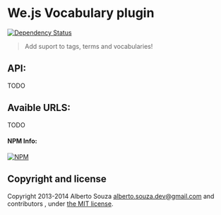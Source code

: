 # We.js Vocabulary plugin

[![Dependency Status](https://david-dm.org/wejs/we-plugin-vocabulary.png)](https://david-dm.org/wejs/we-plugin-vocabulary)

> Add suport to tags, terms and vocabularies!

## API:
TODO

## Avaible URLS:
TODO

#### NPM Info:
[![NPM](https://nodei.co/npm/we-plugin-vocabulary.png?downloads=true&downloadRank=true&stars=true)](https://nodei.co/npm/we-plugin-vocabulary/)

## Copyright and license

Copyright 2013-2014 Alberto Souza <alberto.souza.dev@gmail.com> and contributors , under [the MIT license](LICENSE).
